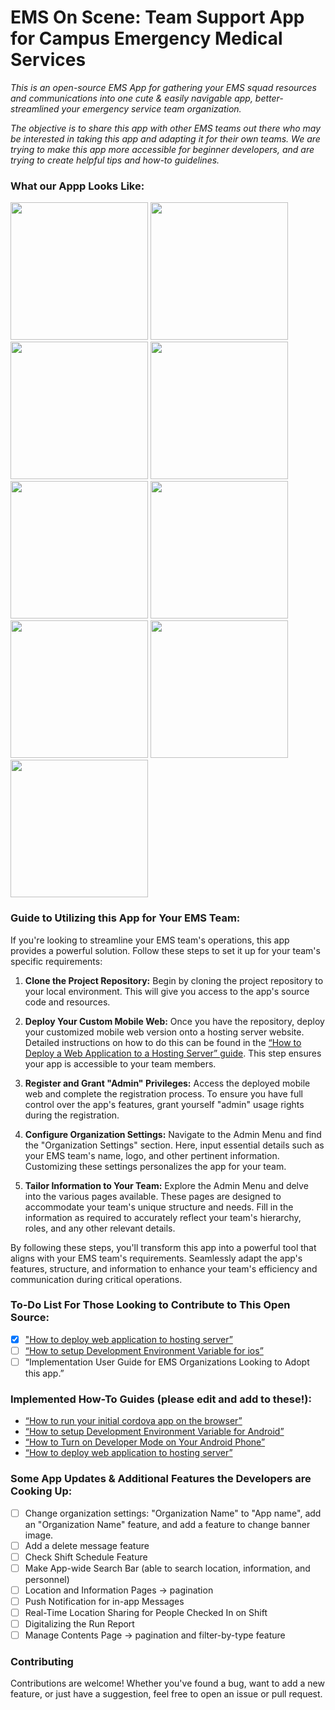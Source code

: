 # EMS On Scene: Team Support App for Campus Emergency Medical Services
*This is an open-source EMS App for gathering your EMS squad resources and communications into one cute & easily navigable app, better-streamlined your emergency service team organization.* 

*The objective is to share this app with other EMS teams out there who may be interested in taking this app and adapting it for their own teams. 
We are trying to make this app  more accessible for beginner developers, and are trying to create helpful tips and how-to guidelines.*

### What our Appp Looks Like:
<img src="./screenshots/screenshot001.png" style="width:220px;">   <img src="./screenshots/screenshot002.png" style="width:220px;">   <img src="./screenshots/check-in-screenshot.png" style="width:220px;">   <img src="./screenshots/check-in-screenshot2.png" style="width:220px;">   <img src="./screenshots/bag-check-screenshot.png" style="width:220px;">   <img src="./screenshots/see-whos-checked-in-screenshot.png" style="width:220px;">   <img src="./screenshots/personnel-screenshot.png" style="width:220px;">   <img src="./screenshots/personnel-details-screenshot.png" style="width:220px;">   <img src="./screenshots/location-lookup-screenshot.png" style="width:220px;">

### Guide to Utilizing this App for Your EMS Team:

If you're looking to streamline your EMS team's operations, this app provides a powerful solution. Follow these steps to set it up for your team's specific requirements:

1.  **Clone the Project Repository:** Begin by cloning the project repository to your local environment. This will give you access to the app's source code and resources.
    
2.  **Deploy Your Custom Mobile Web:** Once you have the repository, deploy your customized mobile web version onto a hosting server website. Detailed instructions on how to do this can be found in the [“How to Deploy a Web Application to a Hosting Server” guide](https://github.com/J-S-Lab/ems-on-scene/blob/main/web/ems-onscene/README.md). This step ensures your app is accessible to your team members.
    
3.  **Register and Grant "Admin" Privileges:** Access the deployed mobile web and complete the registration process. To ensure you have full control over the app's features, grant yourself "admin" usage rights during the registration.
    
4.  **Configure Organization Settings:** Navigate to the Admin Menu and find the "Organization Settings" section. Here, input essential details such as your EMS team's name, logo, and other pertinent information. Customizing these settings personalizes the app for your team.
    
5.  **Tailor Information to Your Team:** Explore the Admin Menu and delve into the various pages available. These pages are designed to accommodate your team's unique structure and needs. Fill in the information as required to accurately reflect your team's hierarchy, roles, and any other relevant details.
    

By following these steps, you'll transform this app into a powerful tool that aligns with your EMS team's requirements. Seamlessly adapt the app's features, structure, and information to enhance your team's efficiency and communication during critical operations.
  
### To-Do List For Those Looking to Contribute to This Open Source:
 - [x] ["How to deploy web application to hosting server”](https://github.com/J-S-Lab/ems-on-scene/blob/main/web/ems-onscene/README.md) 
 - [ ] [“How to setup Development Environment Variable for ios”](https://github.com/J-S-Lab/ems-on-scene/blob/main/cordova/emsoncall/ios.md)
 - [ ] “Implementation User Guide for EMS Organizations Looking to Adopt this app.”

### Implemented How-To Guides (please edit and add to these!):
* [“How to run your initial cordova app on the browser”](https://github.com/J-S-Lab/ems-on-scene/tree/main/cordova/emsoncall/browser.md)
* [“How to setup Development Environment Variable for Android”](https://github.com/J-S-Lab/ems-on-scene/blob/main/cordova/emsoncall/android.md)
* [“How to Turn on Developer Mode on Your Android Phone”](https://github.com/J-S-Lab/ems-on-scene/blob/main/cordova/emsoncall/android-developer-mode.md) 
* [“How to deploy web application to hosting server”](https://github.com/J-S-Lab/ems-on-scene/blob/main/web/ems-onscene/README.md)

### Some App Updates & Additional Features the Developers are Cooking Up:
 - [ ] Change organization settings: "Organization Name" to "App name", add an "Organization Name" feature, and add a feature to change banner image.
 - [ ] Add a delete message feature
 - [ ] Check Shift Schedule Feature
 - [ ] Make App-wide Search Bar (able to search location, information, and personnel)
 - [ ] Location and Information Pages -> pagination
 - [ ] Push Notification for in-app Messages
 - [ ] Real-Time Location Sharing for People Checked In on Shift
 - [ ] Digitalizing the Run Report
 - [ ] Manage Contents Page -> pagination and filter-by-type feature
### Contributing
Contributions are welcome! Whether you've found a bug, want to add a new feature, or just have a suggestion, feel free to open an issue or pull request.
